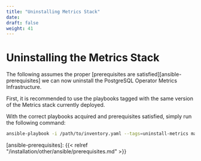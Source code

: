 ```yaml
---
title: "Uninstalling Metrics Stack"
date:
draft: false
weight: 41
---
```


# Uninstalling the Metrics Stack

The following assumes the proper [prerequisites are satisfied][ansible-prerequisites]
we can now uninstall the PostgreSQL Operator Metrics Infrastructure.

First, it is recommended to use the playbooks tagged with the same version
of the Metrics stack currently deployed.

With the correct playbooks acquired and prerequisites satisfied, simply run
the following command:

```bash
ansible-playbook -i /path/to/inventory.yaml --tags=uninstall-metrics main.yml
```

[ansible-prerequisites]: {{< relref "/installation/other/ansible/prerequisites.md" >}}
